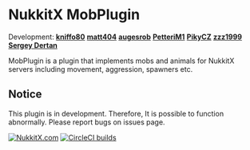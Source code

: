 # NukkitX MobPlugin
Development: **[kniffo80](https://github.com/kniffo80)**
             **[matt404](https://github.com/matt404)**
             **[augesrob](https://github.com/augesrob)**
             **[PetteriM1](https://github.com/PetteriM1)**
             **[PikyCZ](https://github.com/PikyCZ)**
             **[zzz1999](https://github.com/zzz1999)**
             **[Sergey Dertan](https://github.com/SergeyDertan)**

MobPlugin is a plugin that implements mobs and animals for NukkitX servers including movement, aggression, spawners etc.

## Notice
This plugin is in development. Therefore, It is possible to function abnormally. Please report bugs on issues page.

[![NukkitX.com](https://img.shields.io/badge/MobPlugin-Download-brightgreen.svg)](https://nukkitx.com/resources/mob-plugin.3/)
[![CircleCI builds](https://img.shields.io/circleci/project/github/Nukkit-coders/MobPlugin.svg)](https://circleci.com/gh/Nukkit-coders/MobPlugin)
